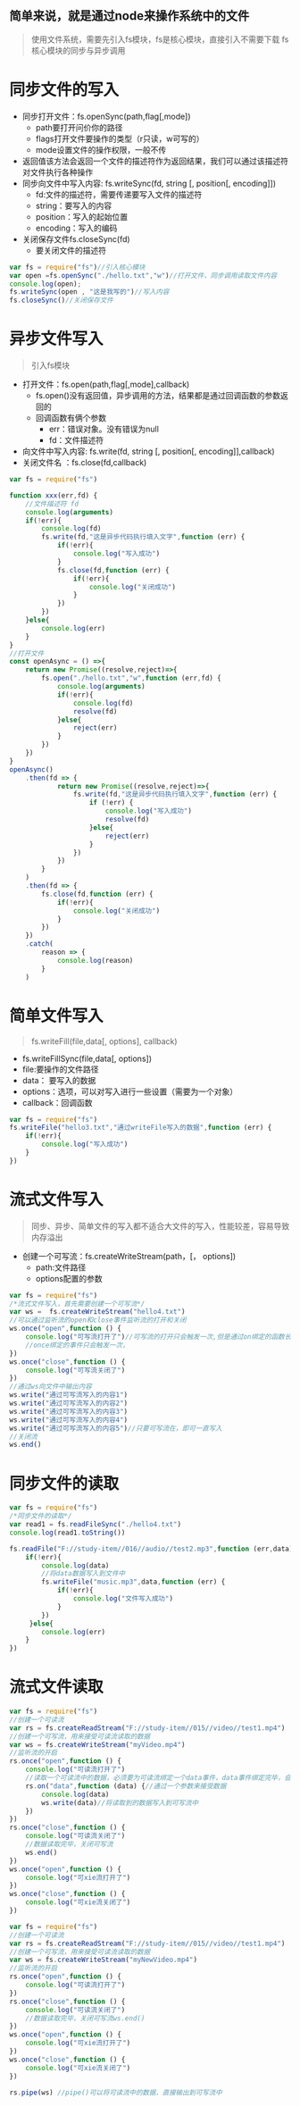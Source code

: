 ## 简单来说，就是通过node来操作系统中的文件
> 使用文件系统，需要先引入fs模块，fs是核心模块，直接引入不需要下载
> fs核心模块的同步与异步调用

# 同步文件的写入
* 同步打开文件：fs.openSync(path,flag[,mode])
    * path要打开问价你的路径
    * flags打开文件要操作的类型（r只读，w可写的）
    * mode设置文件的操作权限，一般不传
* 返回值该方法会返回一个文件的描述符作为返回结果，我们可以通过该描述符对文件执行各种操作
* 同步向文件中写入内容: fs.writeSync(fd, string [, position[, encoding]])
    * fd:文件的描述符，需要传递要写入文件的描述符
    * string：要写入的内容
    * position：写入的起始位置
    * encoding：写入的编码
* 关闭保存文件fs.closeSync(fd)
    * 要关闭文件的描述符
```js
var fs = require("fs")//引入核心模块
var open =fs.openSync("./hello.txt","w")//打开文件，同步调用读取文件内容
console.log(open);
fs.writeSync(open , "这是我写的")//写入内容
fs.closeSync()//关闭保存文件
```

# 异步文件写入
> 引入fs模块
* 打开文件：fs.open(path,flag[,mode],callback)
    * fs.open()没有返回值，异步调用的方法，结果都是通过回调函数的参数返回的
    * 回调函数有俩个参数
        * err：错误对象。没有错误为null
        * fd：文件描述符
* 向文件中写入内容: fs.write(fd, string [, position[, encoding]],callback)
* 关闭文件名 ：fs.close(fd,callback)

```js
var fs = require("fs")

function xxx(err,fd) {
    //文件描述符 fd
    console.log(arguments)
    if(!err){
        console.log(fd)
        fs.write(fd,"这是异步代码执行填入文字",function (err) {
            if(!err){
                console.log("写入成功")
            }
            fs.close(fd,function (err) {
                if(!err){
                    console.log("关闭成功")
                }
            })
        })
    }else{
        console.log(err)
    }
}
//打开文件
const openAsync = () =>{
    return new Promise((resolve,reject)=>{
        fs.open("./hello.txt","w",function (err,fd) {
            console.log(arguments)
            if(!err){
                console.log(fd)
                resolve(fd)
            }else{
                reject(err)
            }
        })
    })
}
openAsync()
    .then(fd => {
            return new Promise((resolve,reject)=>{
                fs.write(fd,"这是异步代码执行填入文字",function (err) {
                    if (!err) {
                        console.log("写入成功")
                        resolve(fd)
                    }else{
                        reject(err)
                    }
                })
            })
        }
    )
    .then(fd => {
        fs.close(fd,function (err) {
            if(!err){
                console.log("关闭成功")
            }
        })
    })
    .catch(
        reason => {
            console.log(reason)
        }
    )
```

# 简单文件写入
> fs.writeFill(file,data[, options], callback)
* fs.writeFillSync(file,data[, options])
* file:要操作的文件路径
* data： 要写入的数据
* options：选项，可以对写入进行一些设置（需要为一个对象）
* callback：回调函数
```js
var fs = require("fs")
fs.writeFile("hello3.txt","通过writeFile写入的数据",function (err) {
    if(!err){
        console.log("写入成功")
    }
})

```

# 流式文件写入
> 同步、异步、简单文件的写入都不适合大文件的写入，性能较差，容易导致内存溢出
* 创建一个可写流：fs.createWriteStream(path，[， options])
    * path:文件路径
    * options配置的参数
```js
var fs = require("fs")
/*流式文件写入，首先需要创建一个可写流*/
var ws =  fs.createWriteStream("hello4.txt")
//可以通过监听流的open和close事件监听流的打开和关闭
ws.once("open",function () {
    console.log("可写流打开了")//可写流的打开只会触发一次,但是通过on绑定的函数长期有效，应为只需触发一次监听，所以用once监听
    //once绑定的事件只会触发一次，
})
ws.once("close",function () {
    console.log("可写流关闭了")
})
//通过ws向文件中输出内容
ws.write("通过可写流写入的内容1")
ws.write("通过可写流写入的内容2")
ws.write("通过可写流写入的内容3")
ws.write("通过可写流写入的内容4")
ws.write("通过可写流写入的内容5")//只要可写流在，即可一直写入
//关闭流
ws.end()
```

# 同步文件的读取

```js
var fs = require("fs")
/*同步文件的读取*/
var read1 = fs.readFileSync("./hello4.txt")
console.log(read1.toString())

fs.readFile("F://study-item//016//audio//test2.mp3",function (err,data) {
    if(!err){
        console.log(data)
        //将data数据写入到文件中
        fs.writeFile("music.mp3",data,function (err) {
            if(!err){
                console.log("文件写入成功")
            }
        })
     }else{
        console.log(err)
    }
})

```

# 流式文件读取

```js
var fs = require("fs")
//创建一个可读流
var rs = fs.createReadStream("F://study-item//015//video//test1.mp4")
//创建一个可写流，用来接受可读流读取的数据
var ws = fs.createWriteStream("myVideo.mp4")
//监听流的开启
rs.once("open",function () {
    console.log("可读流打开了")
    //读取一个可读流中的数据，必须要为可读流绑定一个data事件，data事件绑定完毕，会自动开启读取数据
    rs.on("data",function (data) {//通过一个参数来接受数据
        console.log(data)
        ws.write(data)//将读取到的数据写入到可写流中
    })
})
rs.once("close",function () {
    console.log("可读流关闭了")
    //数据读取完毕，关闭可写流
    ws.end()
})
ws.once("open",function () {
    console.log("可xie流打开了")
})
ws.once("close",function () {
    console.log("可xie流关闭了")
})
```

```js
var fs = require("fs")
//创建一个可读流
var rs = fs.createReadStream("F://study-item//015//video//test1.mp4")
//创建一个可写流，用来接受可读流读取的数据
var ws = fs.createWriteStream("myNewVideo.mp4")
//监听流的开启
rs.once("open",function () {
    console.log("可读流打开了")
})
rs.once("close",function () {
    console.log("可读流关闭了")
    //数据读取完毕，关闭可写流ws.end()
})
ws.once("open",function () {
    console.log("可xie流打开了")
})
ws.once("close",function () {
    console.log("可xie流关闭了")
})

rs.pipe(ws) //pipe()可以将可读流中的数据，直接输出到可写流中
```
